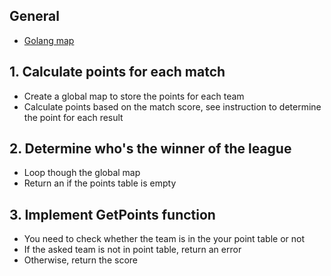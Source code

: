 ## General

- [Golang map][gobyexample-map]

## 1. Calculate points for each match

- Create a global map to store the points for each team
- Calculate points based on the match score, see instruction to determine the point for each result

## 2. Determine who's the winner of the league

- Loop though the global map
- Return an if the points table is empty

## 3. Implement GetPoints function

- You need to check whether the team is in the your point table or not
- If the asked team is not in point table, return an error
- Otherwise, return the score

[gobyexample-map]: https://gobyexample.com/maps
